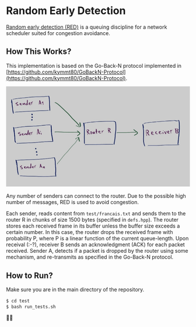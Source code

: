 # Random Early Detection
[Random early detection (RED)](https://en.wikipedia.org/wiki/Random_early_detection) is a queuing discipline for a network scheduler suited for congestion avoidance.

## How This Works?
This implementation is based on the Go-Back-N protocol implemented in [https://github.com/kymmt80/GoBackN-Protocol](https://github.com/kymmt80/GoBackN-Protocol).

<img src="assets/topology.jpg" alt="drawing" width="700"/>

Any number of senders can connect to the router. Due to the possible high number of messages, RED is used to avoid congestion.

Each sender, reads content from `test/francais.txt` and sends them to the router R in chunks of size 1500 bytes (specified in `defs.hpp`). The router stores each received frame in its buffer unless the buffer size exceeds a certain number. In this case, the router drops the received frame with probability P, where P is a linear function of the current queue-length. Upon receival (:-?), receiver B sends an acknowledgment (ACK) for each packet received. Sender A, detects if a packet is dropped by the router using some mechanism, and re-transmits as specified in the Go-Back-N protocol.



## How to Run?
Make sure you are in the main directory of the repository.
```
$ cd test
$ bash run_tests.sh
```

🌾🌾